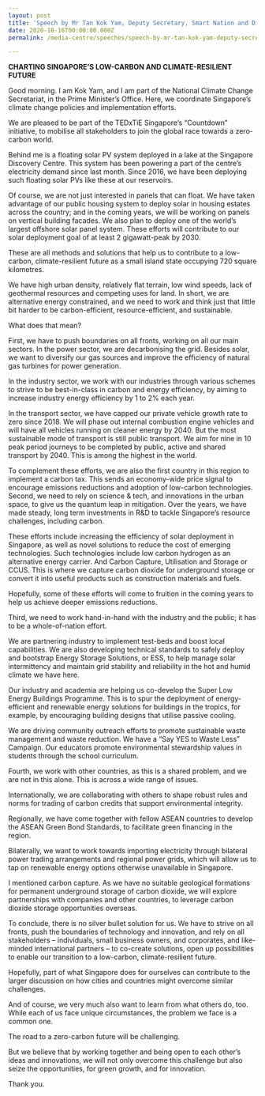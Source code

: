 ```yaml
---
layout: post
title: 'Speech by Mr Tan Kok Yam, Deputy Secretary, Smart Nation and Digital Government, and Strategy Group, Prime Minister’s Office at the TedxTiESG Countdown 2020'
date: 2020-10-16T00:00:00.000Z
permalink: /media-centre/speeches/speech-by-mr-tan-kok-yam-deputy-secretary-smart-nation-and-digital-government-and-strategy-group-prime-ministers-office—at-the-tedxtiesg-countdown-2020/

---
```



**CHARTING SINGAPORE’S LOW-CARBON AND CLIMATE-RESILIENT FUTURE**

Good morning. I am Kok Yam, and I am part of the National Climate Change Secretariat, in the Prime Minister’s Office. Here, we coordinate Singapore’s climate change policies and implementation efforts.  

We are pleased to be part of the TEDxTiE Singapore’s “Countdown” initiative, to mobilise all stakeholders to join the global race towards a zero-carbon world.

Behind me is a floating solar PV system deployed in a lake at the Singapore Discovery Centre. This system has been powering a part of the centre’s electricity demand since last month. Since 2016, we have been deploying such floating solar PVs like these at our reservoirs. 

Of course, we are not just interested in panels that can float. We have taken advantage of our public housing system to deploy solar in housing estates across the country; and in the coming years, we will be working on panels on vertical building facades. We also plan to deploy one of the world’s largest offshore solar panel system. These efforts will contribute to our solar deployment goal of at least 2 gigawatt-peak by 2030. 

These are all methods and solutions that help us to contribute to a low-carbon, climate-resilient future as a small island state occupying 720 square kilometres. 

We have high urban density, relatively flat terrain, low wind speeds, lack of geothermal resources and competing uses for land. In short, we are alternative energy constrained, and we need to work and think just that little bit harder to be carbon-efficient, resource-efficient, and sustainable. 

What does that mean?

First, we have to push boundaries on all fronts, working on all our main sectors. In the power sector, we are decarbonising the grid. Besides solar, we want to diversify our gas sources and improve the efficiency of natural gas turbines for power generation.

In the industry sector, we work with our industries through various schemes to strive to be best-in-class in carbon and energy efficiency, by aiming to increase industry energy efficiency by 1 to 2% each year.

In the transport sector, we have capped our private vehicle growth rate to zero since 2018. We will phase out internal combustion engine vehicles and will have all vehicles running on cleaner energy by 2040. But the most sustainable mode of transport is still public transport. We aim for nine in 10 peak period journeys to be completed by public, active and shared transport by 2040. This is among the highest in the world.  

To complement these efforts, we are also the first country in this region to implement a carbon tax. This sends an economy-wide price signal to encourage emissions reductions and adoption of low-carbon technologies. 
Second, we need to rely on science & tech, and innovations in the urban space, to give us the quantum leap in mitigation. Over the years, we have made steady, long term investments in R&D to tackle Singapore’s resource challenges, including carbon. 

These efforts include increasing the efficiency of solar deployment in Singapore, as well as novel solutions to reduce the cost of emerging technologies. Such technologies include low carbon hydrogen as an alternative energy carrier. And Carbon Capture, Utilisation and Storage or CCUS. This is where we capture carbon dioxide for underground storage or convert it into useful products such as construction materials and fuels. 

Hopefully, some of these efforts will come to fruition in the coming years to help us achieve deeper emissions reductions.

Third, we need to work hand-in-hand with the industry and the public; it has to be a whole-of-nation effort.

We are partnering industry to implement test-beds and boost local capabilities. We are also developing technical standards to safely deploy and bootstrap Energy Storage Solutions, or ESS, to help manage solar intermittency and maintain grid stability and reliability in the hot and humid climate we have here.

Our industry and academia are helping us co-develop the Super Low Energy Buildings Programme. This is to spur the deployment of energy-efficient and renewable energy solutions for buildings in the tropics, for example, by encouraging building designs that utilise passive cooling.

We are driving community outreach efforts to promote sustainable waste management and waste reduction. We have a “Say YES to Waste Less” Campaign. Our educators promote environmental stewardship values in students through the school curriculum.

Fourth, we work with other countries, as this is a shared problem, and we are not in this alone. This is across a wide range of issues.

Internationally, we are collaborating with others to shape robust rules and norms for trading of carbon credits that support environmental integrity.

Regionally, we have come together with fellow ASEAN countries to develop the ASEAN Green Bond Standards, to facilitate green financing in the region.

Bilaterally, we want to work towards importing electricity through bilateral power trading arrangements and regional power grids, which will allow us to tap on renewable energy options otherwise unavailable in Singapore. 

I mentioned carbon capture. As we have no suitable geological formations for permanent underground storage of carbon dioxide, we will explore partnerships with companies and other countries, to leverage carbon dioxide storage opportunities overseas.

To conclude, there is no silver bullet solution for us. We have to strive on all fronts, push the boundaries of technology and innovation, and rely on all stakeholders – individuals, small business owners, and corporates, and like-minded international partners – to co-create solutions, open up possibilities to enable our transition to a low-carbon, climate-resilient future. 

Hopefully, part of what Singapore does for ourselves can contribute to the larger discussion on how cities and countries might overcome similar challenges. 

And of course, we very much also want to learn from what others do, too. While each of us face unique circumstances, the problem we face is a common one. 

The road to a zero-carbon future will be challenging. 

But we believe that by working together and being open to each other’s ideas and innovations, we will not only overcome this challenge but also seize the opportunities, for green growth, and for innovation.

Thank you.  
